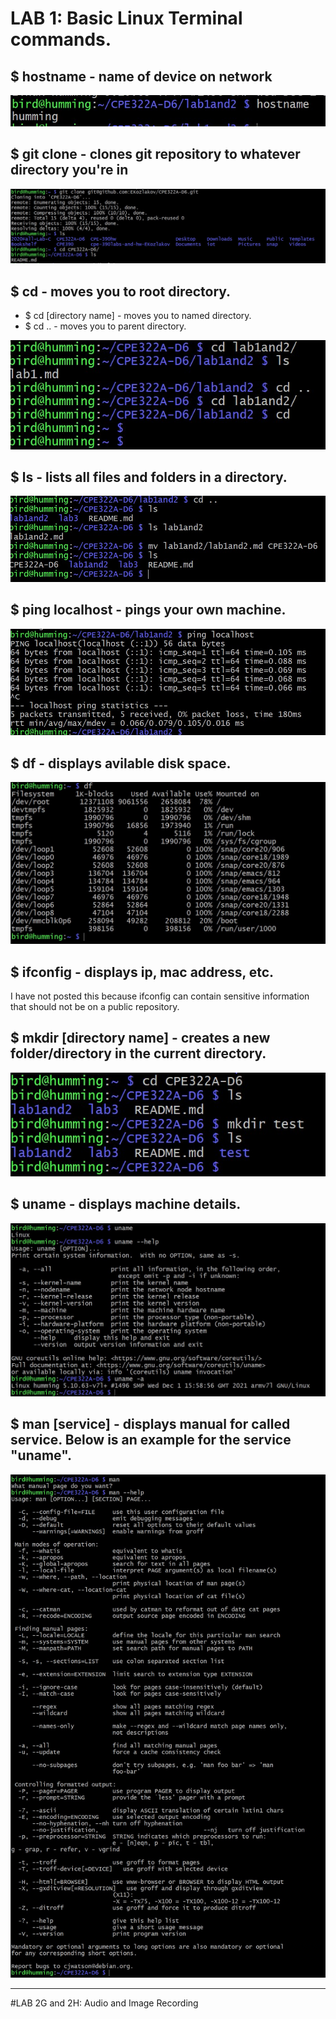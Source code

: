 
# LAB 1: Basic Linux Terminal commands.  

## $ hostname - name of device on network  
![hostname](lab1_images/hostname.jpg)  

## $ git clone - clones git repository to whatever directory you're in  
![git clone](lab1_images/gitclone.jpg)  

## $ cd - moves you to root directory.
- $ cd [directory name] - moves you to named directory.  
- $ cd .. - moves you to parent directory. 
 
![cd](lab1_images/cd..ls.jpg)  

## $ ls - lists all files and folders in a directory.  
![ls](lab1_images/ls_and_mv.jpg)  

## $ ping localhost - pings your own machine.
![pinglocalhost.jpg](lab1_images/pinglocalhost.jpg)  

## $ df - displays avilable disk space.  
![df](lab1_images/df.jpg)  

## $ ifconfig - displays ip, mac address, etc. 
I have not posted this because ifconfig can contain sensitive information that should not be on a public repository.  

## $ mkdir [directory name] - creates a new folder/directory in the current directory. 
![mkdir](lab1_images/mkdir.jpg)  

## $ uname - displays machine details.
![uname](lab1_images/uname.jpg)  

## $ man [service] - displays manual for called service. Below is an example for the service "uname".
![man](lab1_images/man.jpg)  

---
#LAB 2G and 2H: Audio and Image Recording
